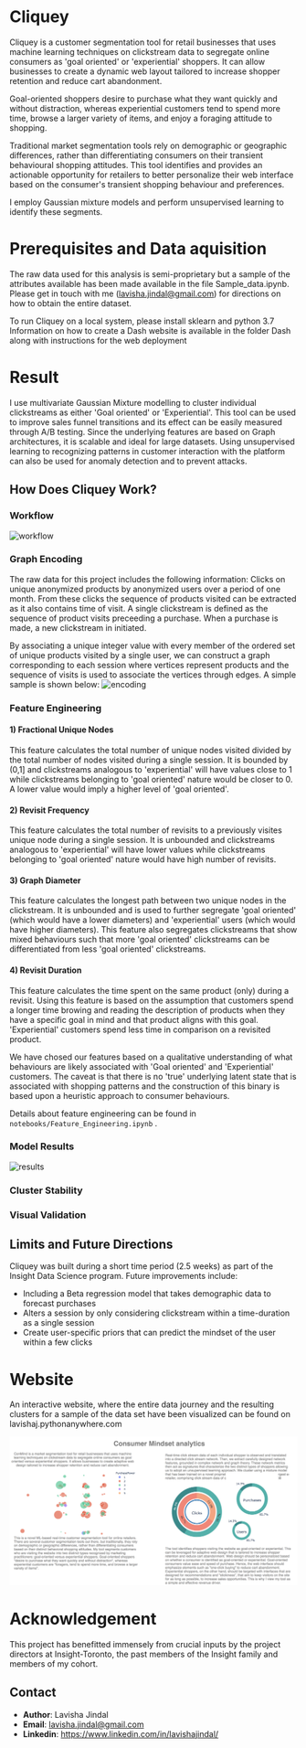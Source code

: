 # Cliquey

Cliquey is a customer segmentation tool for retail businesses that uses machine learning techniques on clickstream data to segregate online consumers as 'goal oriented' or 'experiential' shoppers. It can allow businesses to create a dynamic web layout tailored to increase shopper retention and reduce cart abandonment.  

Goal-oriented shoppers desire to purchase what they want quickly and without distraction, whereas experiential customers tend to spend more time, browse a larger variety of items, and enjoy a foraging attitude to shopping. 

Traditional market segmentation tools rely on demographic or geographic differences, rather than differentiating consumers on their transient behavioural shopping attitudes. This tool identifies and provides an actionable opportunity for retailers to better personalize their web interface based on the consumer's transient shopping behaviour and preferences. 

I employ Gaussian mixture models and perform unsupervised learning to identify these segments.

# Prerequisites and Data aquisition

The raw data used for this analysis is semi-proprietary but a sample of the attributes available has been made available in the file Sample_data.ipynb. Please get in touch with me (lavisha.jindal@gmail.com) for directions on how to obtain the entire dataset.

To run Cliquey on a local system, please install sklearn and python 3.7
Information on how to create a Dash website is available in the folder Dash along with instructions for the web deployment

# Result

I use multivariate Gaussian Mixture modelling to cluster individual clickstreams as either 'Goal oriented' or 'Experiential'. This tool can be used to improve sales funnel transitions and its effect can be easily measured through A/B testing. Since the underlying features are based on Graph architectures, it is scalable and ideal for large datasets. Using unsupervised learning to recognizing patterns in customer interaction with the platform can also be used for anomaly detection and to prevent attacks.

## How Does Cliquey Work?
### Workflow
![workflow](https://github.com/cellerdoor/ConMind/blob/master/Files/workflow1.jpg)

### Graph Encoding
The raw data for this project includes the following information: Clicks on unique anonymized products by anonymized users over a period of one month. From these clicks the sequence of products visited can be extracted as it also contains time of visit. A single clickstream is defined as the sequence of product visits preceeding a purchase. When a purchase is made, a new clickstream in initiated. 

By associating a unique integer value with every member of the ordered set of unique products visited by a single user, we can construct a graph corresponding to each session where vertices represent products and the sequence of visits is used to associate the vertices through edges. A simple sample is shown below:
![encoding](https://github.com/cellerdoor/ConMind/blob/master/Files/encoding.jpg)


### Feature Engineering
#### 1) Fractional Unique Nodes
This feature calculates the total number of unique nodes visited divided by the total number of nodes visited during a single session. It is bounded by (0,1] and clickstreams analogous to 'experiential' will have values close to 1 while clickstreams belonging to 'goal oriented' nature would be closer to 0. A lower value would imply a higher level of 'goal oriented'.

#### 2) Revisit Frequency
This feature calculates the total number of revisits to a previously visites unique node during a single session. It is unbounded and clickstreams analogous to 'experiential' will have lower values while clickstreams belonging to 'goal oriented' nature would have high number of revisits. 


#### 3) Graph Diameter
This feature calculates the longest path between two unique nodes in the clickstream. It is unbounded and is used to further segregate 'goal oriented' (which would have a lower diameters) and 'experiential' users (which would have higher diameters). This feature also segregates clickstreams that show mixed behaviours such that more 'goal oriented' clickstreams can be differentiated from less 'goal oriented' clickstreams.

#### 4) Revisit Duration
This feature calculates the time spent on the same product (only) during a revisit. Using this feature is based on the assumption that customers spend a longer time browing and reading the description of products when they have a specific goal in mind and that product aligns with this goal. 'Experiential' customers spend less time in comparison on a revisited product. 

We have chosed our features based on a qualitative understanding of what behaviours are likely associated with 'Goal oriented' and 'Experiential' customers. The caveat is that there is no 'true' underlying latent state that is associated with shopping patterns and the construction of this binary is based upon a heuristic approach to consumer behaviours. 

Details about feature engineering can be found in `notebooks/Feature_Engineering.ipynb` .

### Model Results
![results](https://github.com/cellerdoor/ConMind/blob/master/Files/results.jpg)

### Cluster Stability 

### Visual Validation


## Limits and Future Directions
Cliquey was built during a short time period (2.5 weeks) as part of the Insight Data Science program. Future improvements include:
* Including a Beta regression model that takes demographic data to forecast purchases
* Alters a session by only considering clickstream within a time-duration as a single session
* Create user-specific priors that can predict the mindset of the user within a few clicks
 

# Website

An interactive website, where the entire data journey and the resulting clusters for a sample of the data set have been visualized can be found on lavishaj.pythonanywhere.com

[![Cliquey Demo](/Files/Demo_pic.jpg)](http://lavishaj.pythonanywhere.com/)

# Acknowledgement 

This project has benefitted immensely from crucial inputs by the project directors at Insight-Toronto, the past members of the Insight family and members of my cohort.  

## Contact
* **Author**: Lavisha Jindal
* **Email**: lavisha.jindal@gmail.com
* **Linkedin**: https://www.linkedin.com/in/lavishajindal/




